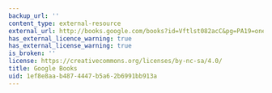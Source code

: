 ```yaml
---
backup_url: ''
content_type: external-resource
external_url: http://books.google.com/books?id=Vftlst082acC&pg=PA19=onepage
has_external_licence_warning: true
has_external_license_warning: true
is_broken: ''
license: https://creativecommons.org/licenses/by-nc-sa/4.0/
title: Google Books
uid: 1ef8e8aa-b487-4447-b5a6-2b6991bb913a
---
```

